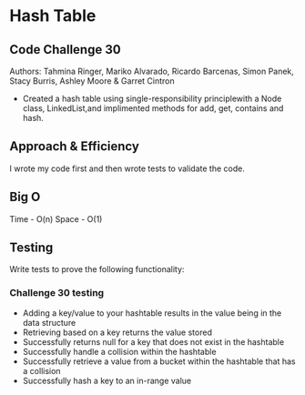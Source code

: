 # Hash Table

## Code Challenge 30

Authors: Tahmina Ringer, Mariko Alvarado, Ricardo Barcenas, Simon Panek, Stacy Burris, Ashley Moore & Garret Cintron

- Created a hash table using single-responsibility principlewith a Node class, LinkedList,and implimented methods for add, get, contains and hash.

## Approach & Efficiency

I wrote my code first and then wrote tests to validate the code.

## Big O

Time - O(n)
Space - O(1)

## Testing

Write tests to prove the following functionality:

### Challenge 30 testing

- Adding a key/value to your hashtable results in the value being in the data structure
- Retrieving based on a key returns the value stored
- Successfully returns null for a key that does not exist in the hashtable
- Successfully handle a collision within the hashtable
- Successfully retrieve a value from a bucket within the hashtable that has a collision
- Successfully hash a key to an in-range value
